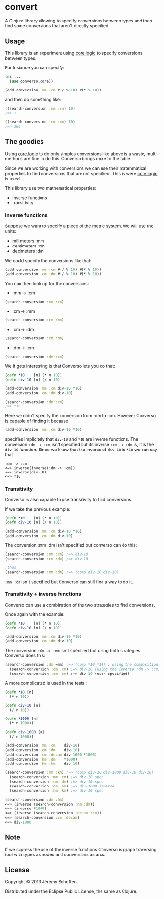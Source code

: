 # convert

A Clojure library allowing to specify conversions between types
and then find some conversions that aren't directly specified.

## Usage

This library is an experiment using [core.logic](https://github.com/clojure/core.logic)
to specify conversions between types.

For instance you can specify:

```clojure
(ns ...
  (use converso.core))
  
(add-conversion :mm :cm #(/ % 10) #(* % 10))

```

and then do something like:

```clojure
((search-conversion :mm :cm) 10)
;=> 1

((search-conversion :cm :mm) 10)
;=> 100
```

## The goodies
Using [core.logic](https://github.com/clojure/core.logic) to do only
simples conversions like above is a waste, multi-methods are fine 
to do this. Converso brings more to the table. 

Since we are working with conversions we can use their 
matehmatical properties to find conversions that are not specified.
This is were [core.logic](https://github.com/clojure/core.logic) is used.

This library use two mathematical properties:

 - inverse functions
 - transitivity

### Inverse functions
Suppose we want to specify a piece of the metric system. 
We will use the units:
 - millimeters :mm
 - centimeters :cm 
 - decimeters  :dm
 
We could specify the conversions like that:

```clojure
(add-conversion :mm :cm #(/ % 10) #(* % 10))
(add-conversion :cm :dm #(/ % 10) #(* % 10))
```
You can then look up for the conversions:
 - :mm -> :cm
 ```clojure
 (search-conversion :mm :cm)
 ```
 
 - :cm -> :mm
 ```clojure
 (search-conversion :cm :mm)
 ```
 
 - :cm -> :dm
 ```clojure
 (search-conversion :cm :dm)
 ```
 
 - :dm -> :cm
 ```clojure
 (search-conversion :dm :cm)
 ```

We it gets interesting is that Converso lets you do that:
```clojure
(defn *10    [n] (* n 10))
(defn div-10 [n] (/ n 10))

(add-conversion :mm :cm div-10 *10)
(add-conversion :cm :dm div-10)

(search-conversion :dm :cm)
;=> *10
```

Here we didn't specify the conversion from :dm to :cm.
However Converso is capable of finding it because 
```clojure
(add-conversion :mm :cm div-10 *10)
```
specifies implicitely that `div-10` and `*10` are inverse functions.
The conversion `:dm -> :cm` isn't specified but its inverse `:cm -> :dm` is, it
is the `div-10` function. Since we know that the inverse of 
`div-10` is `*10` we can say that 

```
:dm -> :cm 
<=> inverse(inverse(:dm -> :cm))
<=> inverse(div-10)
<=> *10
```

### Transitivity
Converso is also capable to use transitivity to find conversions.

If we take the previous example:
```clojure
(defn *10    [n] (* n 10))
(defn div-10 [n] (/ n 10))

(add-conversion :mm :cm div-10 *10)
(add-conversion :cm :dm div-10)
```

The conversion :mm :dm isn't specified but converso can do this:
```clojure
(search-conversion :mm :cm) ;=> div-10
(search-conversion :cm :dm) ;=> div-10

;thus
(search-conversion :mm :dm) ;=> (comp div-10 div-10)
```

`:mm :dm` isn't specified but Converso can still find a way to do it.

### Transitivity + inverse functions
Converso can use a combination of the two strategies to find conversions.

Once again with the example:
```clojure
(defn *10    [n] (* n 10))
(defn div-10 [n] (/ n 10))

(add-conversion :mm :cm div-10 *10)
(add-conversion :cm :dm div-10)
```
The conversion `:dm -> :mm` isn't spécified but using both strategies
Converso does this:
```clojure
(search-conversion :dm =mm) ;=> (comp *10 *10) ; using the composition of the following properties
  (search-conversion :dm :cm) ;=> div-10 (using the inverse :dm -> :cm)
  (search-conversion :dm :cm) :=> div-10 (user specified)
```

A more complicated is used in the tests :
```clojure
(defn *10 [n]
  (* n 10))

(defn div-10 [n]
  (/ n 10))

(defn *1000 [n]
  (* n 1000))

(defn div-1000 [n]
  (/ n 1000))

(add-conversion :mm :cm    div-10)
(add-conversion :cm :dm    div-10)
(add-conversion :cm :decam div-1000 *1000)
(add-conversion :hm :dm    *1000)
(add-conversion :hm :km    div-10)

(search-conversion :mm :km) ;=> (comp div-10 div-1000 div-10 div-10)
  (search-conversion :mm :cm) ;=> div-10 spec
  (search-conversion :cm :dm) ;=> div-10 spec
  (search-conversion :dm :hm) ;=> div-1000 inverse
  (search-conversion :hm :km) ;=> div-10 spec

(search-conversion :dm :hm)
<=> (inverse (search-conversion :hm :dm))
<=> (inverse *1000)
<=> (inverse (search-conversion :decam :cm))
<=> (search-conversion :cm :decam)
<=> div-1000
```

## Note
If we supress the use of the inverse functions Converso is 
graph traversing tool with types as nodes and conversions as arcs.

## License

Copyright © 2013 Jérémy Schoffen.

Distributed under the Eclipse Public License, the same as Clojure.
